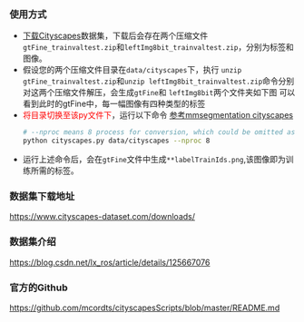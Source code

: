### 使用方式
* [下载Cityscapes](https://www.cityscapes-dataset.com/downloads/)数据集，下载后会存在两个压缩文件`gtFine_trainvaltest.zip`和`leftImg8bit_trainvaltest.zip`，分别为标签和图像。
* 假设您的两个压缩文件目录在`data/cityscapes`下，执行 `unzip gtFine_trainvaltest.zip`和`unzip leftImg8bit_trainvaltest.zip`命令分别对这两个压缩文件解压，会生成`gtFine`和 `leftImg8bit`两个文件夹如下图
    [](https://github.com/AI-Tianlong/Useful-Tools/blob/main/Pictures/cityscapes_gtFine_before_convert.png)
可以看到此时的gtFine中，每一幅图像有四种类型的标签
[](https://github.com/AI-Tianlong/Useful-Tools/blob/main/Pictures/cityscapes_gtFine_before_convert_show.png)
* <font color='red'>将目录切换至该py文件下</font>，运行以下命令 [参考mmsegmentation cityscapes](https://github.com/open-mmlab/mmsegmentation/blob/master/docs/en/dataset_prepare.md#cityscapes)
    ```bash
  # --nproc means 8 process for conversion, which could be omitted as well.
  python cityscapes.py data/cityscapes --nproc 8
    ```
 * 运行上述命令后，会在`gtFine`文件中生成`**labelTrainIds.png`,该图像即为训练所需的标签。







### 数据集下载地址

https://www.cityscapes-dataset.com/downloads/

### 数据集介绍

https://blog.csdn.net/lx_ros/article/details/125667076

### 官方的Github

https://github.com/mcordts/cityscapesScripts/blob/master/README.md
